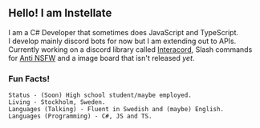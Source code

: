 ## Hello! I am Instellate
I am a C# Developer that sometimes does JavaScript and TypeScript.  
I develop mainly discord bots for now but I am extending out to APIs. Currently working on a discord library called [Interacord](https://github.com/Instellate/Interacord), Slash commands for [Anti NSFW](https://top.gg/bot/706054368318980138) and a image board that isn't released *yet*.

### Fun Facts!
```
Status - (Soon) High school student/maybe employed.
Living - Stockholm, Sweden.
Languages (Talking) - Fluent in Swedish and (maybe) English.
Languages (Programming) - C#, JS and TS.
```
